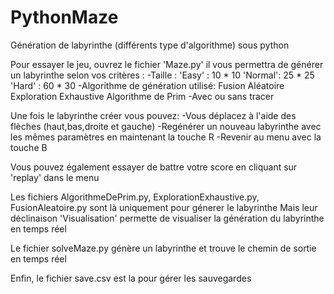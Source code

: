 # PythonMaze
Génération de labyrinthe (différents type d'algorithme) sous python

Pour essayer le jeu, ouvrez le fichier 'Maze.py' il vous permettra de générer un labyrinthe selon vos critères :
  -Taille : 'Easy' : 10 * 10
            'Normal': 25 * 25
            'Hard' : 60 * 30
  -Algorithme de génération utilisé: Fusion Aléatoire
                                     Exploration Exhaustive
                                     Algorithme de Prim
  -Avec ou sans tracer

Une fois le labyrinthe créer vous pouvez: 
  -Vous déplacez à l'aide des flèches (haut,bas,droite et gauche)
  -Regénérer un nouveau labyrinthe avec les mêmes paramètres en maintenant la touche R
  -Revenir au menu avec la touche B

Vous pouvez également essayer de battre votre score en cliquant sur 'replay' dans le menu

Les fichiers AlgorithmeDePrim.py, ExplorationExhaustive.py, FusionAleatoire.py sont là uniquement pour génerer le labyrinthe
Mais leur déclinaison 'Visualisation' permette de visualiser la génération du labyrinthe en temps réel

Le fichier solveMaze.py génère un labyrinthe et trouve le chemin de sortie en temps réel

Enfin, le fichier save.csv est la pour gérer les sauvegardes
